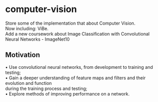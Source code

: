 # computer-vision
Store some of the implementation that about Computer Vision.<br>
Now including: ViBe.<br>
Add a new coursework about Image Classification with Convolutional Neural Networks - ImageNet10<br>
## Motivation
• Use convolutional neural networks, from development to training and testing; <br>
• Gain a deeper understanding of feature maps and filters and their evolution and function <br>
during the training process and testing;<br>
• Explore methods of improving performance on a network.<br>
